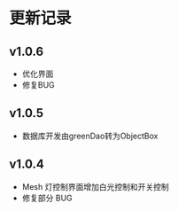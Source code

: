 # 更新记录

## v1.0.6
- 优化界面
- 修复BUG

## v1.0.5
- 数据库开发由greenDao转为ObjectBox

## v1.0.4
- Mesh 灯控制界面增加白光控制和开关控制
- 修复部分 BUG